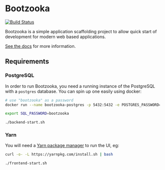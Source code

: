 # Bootzooka

[![Build Status](https://travis-ci.org/softwaremill/bootzooka.svg?branch=master)](https://travis-ci.org/softwaremill/bootzooka)

Bootzooka is a simple application scaffolding project to allow quick start of development for modern web based
applications.

[See the docs](http://softwaremill.github.io/bootzooka/) for more information.

## Requirements

### PostgreSQL
In order to run Bootzooka, you need a running instance of the PostgreSQL with a `postgres` database. You can spin up one easily using docker:
```sh
# use "bootzooka" as a password
docker run --name bootzooka-postgres -p 5432:5432 -e POSTGRES_PASSWORD=bootzooka -e POSTGRES_DB=bootzooka -d postgres

export SQL_PASSWORD=bootzooka

./backend-start.sh
```

### Yarn
You will need a [Yarn package manager](https://yarnpkg.com) to run the UI, eg:
```sh
curl -o- -L https://yarnpkg.com/install.sh | bash

./frontend-start.sh
```










